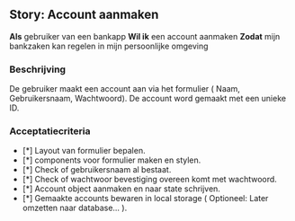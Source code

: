 ## Story: Account aanmaken

**Als** gebruiker van een bankapp
**Wil ik** een account aanmaken
**Zodat** mijn bankzaken kan regelen in mijn persoonlijke omgeving

### Beschrijving

De gebruiker maakt een account aan via het formulier ( Naam, Gebruikersnaam, Wachtwoord).
De account word gemaakt met een unieke ID.

### Acceptatiecriteria

- [*] Layout van formulier bepalen.
- [*] components voor formulier maken en stylen.
- [*] Check of gebruikersnaam al bestaat.
- [*] Check of wachtwoor bevestiging overeen komt met wachtwoord.
- [*] Account object aanmaken en naar state schrijven.
- [*] Gemaakte accounts bewaren in local storage ( Optioneel: Later omzetten naar database... ).
